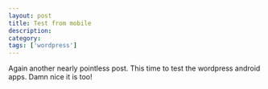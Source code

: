 ```yaml
---
layout: post
title: Test from mobile
description: 
category:
tags: ['wordpress']
---
```


Again another nearly pointless post. This time to test the wordpress android apps. Damn nice it is too!